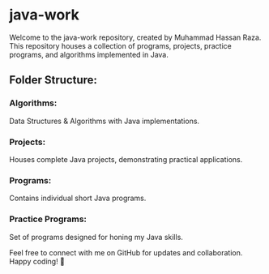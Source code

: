 # java-work

Welcome to the java-work repository, created by Muhammad Hassan Raza. This repository houses a collection of programs, projects, practice programs, and algorithms implemented in Java.

## Folder Structure:
### Algorithms: 
Data Structures & Algorithms with Java implementations.
### Projects: 
Houses complete Java projects, demonstrating practical applications.
### Programs: 
Contains individual short Java programs.
### Practice Programs: 
Set of programs designed for honing my Java skills.



Feel free to connect with me on GitHub for updates and collaboration.
Happy coding! 🚀

